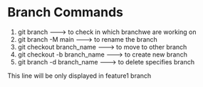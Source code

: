 # Branch Commands

1) git branch ---> to check in which branchwe are working on
2) git branch -M main ---> to rename the branch 
3) git checkout branch_name ---> to move to other branch
4) git checkout -b branch_name ---> to create new branch 
5) git branch -d branch_name ---> to delete specifies branch

<h>This line will be only displayed in feature1 branch</h>